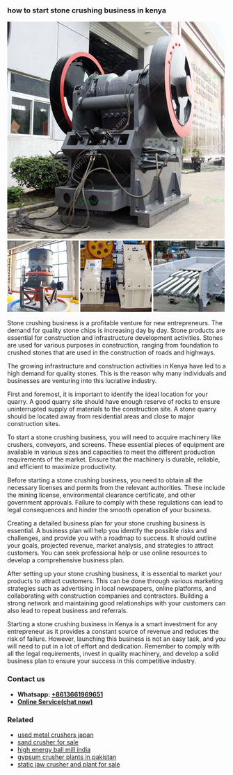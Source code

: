<h3>how to start stone crushing business in kenya</h3><img src='1706766787.jpg' alt=''><p>Stone crushing business is a profitable venture for new entrepreneurs. The demand for quality stone chips is increasing day by day. Stone products are essential for construction and infrastructure development activities. Stones are used for various purposes in construction, ranging from foundation to crushed stones that are used in the construction of roads and highways.</p><p>The growing infrastructure and construction activities in Kenya have led to a high demand for quality stones. This is the reason why many individuals and businesses are venturing into this lucrative industry.</p><p>First and foremost, it is important to identify the ideal location for your quarry. A good quarry site should have enough reserve of rocks to ensure uninterrupted supply of materials to the construction site. A stone quarry should be located away from residential areas and close to major construction sites.</p><p>To start a stone crushing business, you will need to acquire machinery like crushers, conveyors, and screens. These essential pieces of equipment are available in various sizes and capacities to meet the different production requirements of the market. Ensure that the machinery is durable, reliable, and efficient to maximize productivity.</p><p>Before starting a stone crushing business, you need to obtain all the necessary licenses and permits from the relevant authorities. These include the mining license, environmental clearance certificate, and other government approvals. Failure to comply with these regulations can lead to legal consequences and hinder the smooth operation of your business.</p><p>Creating a detailed business plan for your stone crushing business is essential. A business plan will help you identify the possible risks and challenges, and provide you with a roadmap to success. It should outline your goals, projected revenue, market analysis, and strategies to attract customers. You can seek professional help or use online resources to develop a comprehensive business plan.</p><p>After setting up your stone crushing business, it is essential to market your products to attract customers. This can be done through various marketing strategies such as advertising in local newspapers, online platforms, and collaborating with construction companies and contractors. Building a strong network and maintaining good relationships with your customers can also lead to repeat business and referrals.</p><p>Starting a stone crushing business in Kenya is a smart investment for any entrepreneur as it provides a constant source of revenue and reduces the risk of failure. However, launching this business is not an easy task, and you will need to put in a lot of effort and dedication. Remember to comply with all the legal requirements, invest in quality machinery, and develop a solid business plan to ensure your success in this competitive industry.</p><h3>Contact us</h3><ul><li><strong>Whatsapp:&nbsp;<a href="https://wa.me/8613661969651">+8613661969651</a></strong></li><li><a href="https://swt.shibang-china.com/?git&amp;zhl&amp;how to start stone crushing business in kenya"><strong>Online Service(chat now)</strong></a></li></ul><h3>Related</h3><ul><li><a href='used metal crushers japan.md'>used metal crushers japan</a></li><li><a href='sand crusher for sale.md'>sand crusher for sale</a></li><li><a href='high energy ball mill india.md'>high energy ball mill india</a></li><li><a href='gypsum crusher plants in pakistan.md'>gypsum crusher plants in pakistan</a></li><li><a href='static jaw crusher and plant for sale.md'>static jaw crusher and plant for sale</a></li></ul>